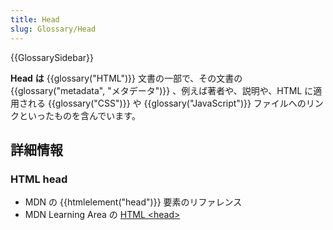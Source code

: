 ```yaml
---
title: Head
slug: Glossary/Head
---
```


{{GlossarySidebar}}

**Head** **は** {{glossary("HTML")}} 文書の一部で、その文書の {{glossary("metadata", "メタデータ")}} 、例えば著者や、説明や、HTML に適用される {{glossary("CSS")}} や {{glossary("JavaScript")}} ファイルへのリンクといったものを含んでいます。

## 詳細情報

### HTML head

- MDN の {{htmlelement("head")}} 要素のリファレンス
- MDN Learning Area の [HTML \<head>](/ja/docs/Learn/HTML/Introduction_to_HTML/The_HTML_head)
